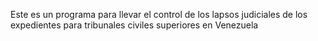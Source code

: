 Este es un programa para llevar el control de los lapsos judiciales de los expedientes para tribunales civiles superiores en Venezuela
